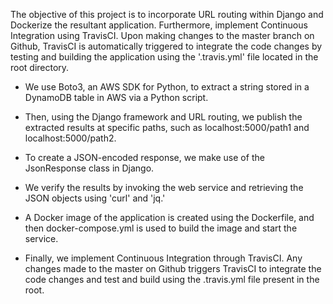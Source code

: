 The objective of this project is to incorporate URL routing within Django and Dockerize the resultant application. Furthermore, implement Continuous Integration using TravisCI. Upon making changes to the master branch on Github, TravisCI is automatically triggered to integrate the code changes by testing and building the application using the '.travis.yml' file located in the root directory. 

- We use Boto3, an AWS SDK for Python, to extract a string stored in a DynamoDB table in AWS via a Python script. 

- Then, using the Django framework and URL routing, we publish the extracted results at specific paths, such as localhost:5000/path1 and localhost:5000/path2.

- To create a JSON-encoded response, we make use of the JsonResponse class in Django. 

- We verify the results by invoking the web service and retrieving the JSON objects using 'curl' and 'jq.'

- A Docker image of the application is created using the Dockerfile, and then docker-compose.yml is used to build the image and start the service.

- Finally, we implement Continuous Integration through TravisCI. Any changes made to the master on Github triggers TravisCI to integrate the code changes and test and build using the .travis.yml file present in the root.
